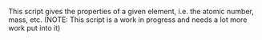 This script gives the properties of a given element, i.e. the atomic number, mass, etc. (NOTE: This script is a work in progress and needs a lot more work put into it)
